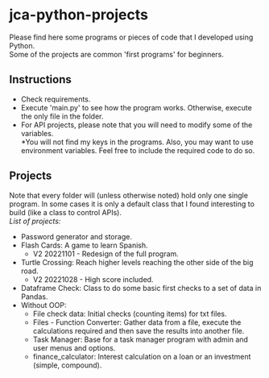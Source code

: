 # jca-python-projects
Please find here some programs or pieces of code that I developed using Python.  
Some of the projects are common 'first programs' for beginners.
## Instructions
- Check requirements.
- Execute 'main.py' to see how the program works. Otherwise, execute the only file in the folder.
- For API projects, please note that you will need to modify some of the variables.  
  *You will not find my keys in the programs. Also, you may want to use environment variables. Feel free to include the required code to do so.  
## Projects
Note that every folder will (unless otherwise noted) hold only one single program. In some cases it is only a default class that I found interesting to build (like a class to control APIs).  
<em>List of projects:</em>
- Password generator and storage.
- Flash Cards: A game to learn Spanish.
  + V2 20221101 - Redesign of the full program.
- Turtle Crossing: Reach higher levels reaching the other side of the big road.
  + V2 20221028 - High score included.
- Dataframe Check: Class to do some basic first checks to a set of data in Pandas.
- Without OOP:
   + File check data: Initial checks (counting items) for txt files.
   + Files - Function Converter: Gather data from a file, execute the calculations required and then save the results into another file.
   + Task Manager: Base for a task manager program with admin and user menus and options.
   + finance_calculator: Interest calculation on a loan or an investment (simple, compound).
